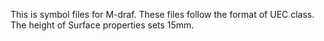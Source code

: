 This is symbol files for M-draf.
These files follow the format of UEC class.
The height of Surface properties sets 15mm.
 
